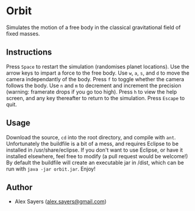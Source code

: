 Orbit
=====

Simulates the motion of a free body in the classical gravitational field of fixed masses.

Instructions
------------

Press `Space` to restart the simulation (randomises planet locations). Use the arrow keys to impart a force to the free body. Use `w`, `a`, `s`, and `d` to move the camera independantly of the body. Press `f` to toggle whether the camera follows the body. Use `n` and `m` to decrement and increment the precision (warning: framerate drops if you go too high). Press `h` to view the help screen, and any key thereafter to return to the simulation. Press `Escape` to quit.

Usage
-----

Download the source, `cd` into the root directory, and compile with `ant`. Unfortunately the buildfile is a bit of a mess, and requires Eclipse to be installed in /usr/share/eclipse. If you don't want to use Eclipse, or have it installed elsewhere, feel free to modify (a pull request would be welcome!) By default the buildfile will create an executable jar in /dist, which can be run with `java -jar orbit.jar`. Enjoy!

Author
------
 - Alex Sayers (alex.sayers@gmail.com)


